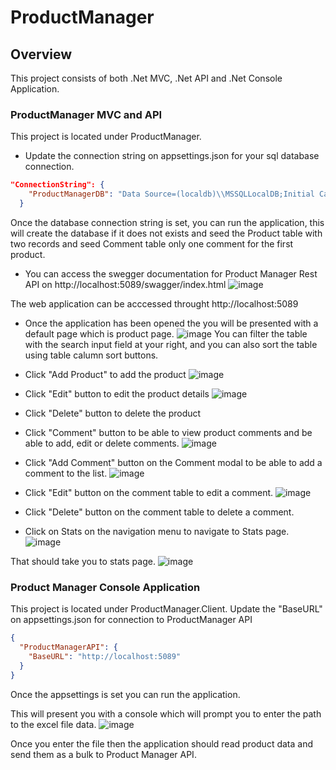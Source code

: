 # **ProductManager**

## Overview
This project consists of both .Net MVC, .Net API and .Net Console Application. 

### ProductManager MVC and API
This project is located under ProductManager.
- Update the connection string on appsettings.json for your sql database connection.
```json
"ConnectionString": {
    "ProductManagerDB": "Data Source=(localdb)\\MSSQLLocalDB;Initial Catalog=ProductManagerDb;Integrated Security=True"
  }
```
Once the database connection string is set, you can run the application, this will create the database if it does not exists and seed the Product table with two records and seed Comment table only one comment for the first product.

- You can access the swegger documentation for Product Manager Rest API on http://localhost:5089/swagger/index.html 
![image](https://user-images.githubusercontent.com/10927151/204085708-404a9d6f-e941-4663-a51c-bbcb85f6bb79.png)

The web application can be acccessed throught http://localhost:5089

- Once the application has been opened the you will be presented with a default page which is product page.
![image](https://user-images.githubusercontent.com/10927151/204085793-1e7a6e9d-386d-4db3-b119-4f8dc92abfeb.png)
You can filter the table with the search input field at your right, and you can also sort the table using table calumn sort buttons.
 
- Click "Add Product" to add the product
![image](https://user-images.githubusercontent.com/10927151/204085901-e6146b4f-1311-4911-b7f5-285f382fca99.png)
 
- Click "Edit" button to edit the product details
![image](https://user-images.githubusercontent.com/10927151/204085932-eb6a20fd-7f64-4519-b713-e8237b3b1ec1.png)

- Click "Delete" button to delete the product

- Click "Comment" button to be able to view product comments and be able to add, edit or delete comments.
![image](https://user-images.githubusercontent.com/10927151/204086036-773d286e-0f96-41b3-aae1-44ea663a9c6d.png)

- Click "Add Comment" button on the Comment modal to be able to add a comment to the list.
![image](https://user-images.githubusercontent.com/10927151/204086083-80dc5b1a-4f54-42b1-bb94-1a6f0b31920c.png)

- Click "Edit" button on the comment table to edit a comment.
![image](https://user-images.githubusercontent.com/10927151/204086135-c42151ad-9a59-4116-9ddb-c17d17b13748.png)

- Click "Delete" button on the comment table to delete a comment.

- Click on Stats on the navigation menu to navigate to Stats page.
![image](https://user-images.githubusercontent.com/10927151/204086245-daea73fa-2cb2-4460-a6ff-1b7e5ab607ea.png)

That should take you to stats page.
![image](https://user-images.githubusercontent.com/10927151/204086281-d67e17e4-9dfc-4f96-8320-02a2b8abb998.png)

### Product Manager Console Application
This project is located under ProductManager.Client.
Update the "BaseURL" on appsettings.json for connection to ProductManager API 
```json
{
  "ProductManagerAPI": {
    "BaseURL": "http://localhost:5089"
  }
}
```
Once the appsettings is set you can run the application.

This will present you with a console which will prompt you to enter the path to the excel file data.
![image](https://user-images.githubusercontent.com/10927151/204086625-daa355aa-4b73-4ba1-ba0d-65eac5ed8949.png)

Once you enter the file then the application should read product data and send them as a bulk to Product Manager API.


